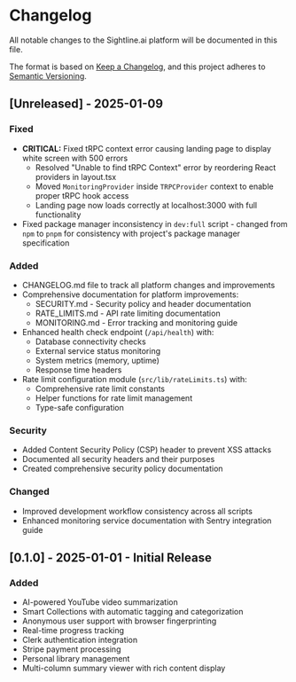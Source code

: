 # Changelog

All notable changes to the Sightline.ai platform will be documented in this file.

The format is based on [Keep a Changelog](https://keepachangelog.com/en/1.1.0/),
and this project adheres to [Semantic Versioning](https://semver.org/spec/v2.0.0.html).

## [Unreleased] - 2025-01-09

### Fixed
- **CRITICAL:** Fixed tRPC context error causing landing page to display white screen with 500 errors
  - Resolved "Unable to find tRPC Context" error by reordering React providers in layout.tsx
  - Moved `MonitoringProvider` inside `TRPCProvider` context to enable proper tRPC hook access
  - Landing page now loads correctly at localhost:3000 with full functionality
- Fixed package manager inconsistency in `dev:full` script - changed from `npm` to `pnpm` for consistency with project's package manager specification

### Added
- CHANGELOG.md file to track all platform changes and improvements
- Comprehensive documentation for platform improvements:
  - SECURITY.md - Security policy and header documentation
  - RATE_LIMITS.md - API rate limiting documentation
  - MONITORING.md - Error tracking and monitoring guide
- Enhanced health check endpoint (`/api/health`) with:
  - Database connectivity checks
  - External service status monitoring
  - System metrics (memory, uptime)
  - Response time headers
- Rate limit configuration module (`src/lib/rateLimits.ts`) with:
  - Comprehensive rate limit constants
  - Helper functions for rate limit management
  - Type-safe configuration

### Security
- Added Content Security Policy (CSP) header to prevent XSS attacks
- Documented all security headers and their purposes
- Created comprehensive security policy documentation

### Changed
- Improved development workflow consistency across all scripts
- Enhanced monitoring service documentation with Sentry integration guide

## [0.1.0] - 2025-01-01 - Initial Release

### Added
- AI-powered YouTube video summarization
- Smart Collections with automatic tagging and categorization
- Anonymous user support with browser fingerprinting
- Real-time progress tracking
- Clerk authentication integration
- Stripe payment processing
- Personal library management
- Multi-column summary viewer with rich content display
